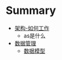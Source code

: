 # Summary

* [架构-如何工作](README.md)
   * as是什么
* [数据管理](shu_ju_guan_li.md)
   * [数据模型](shu_ju_mo_xing.md)

